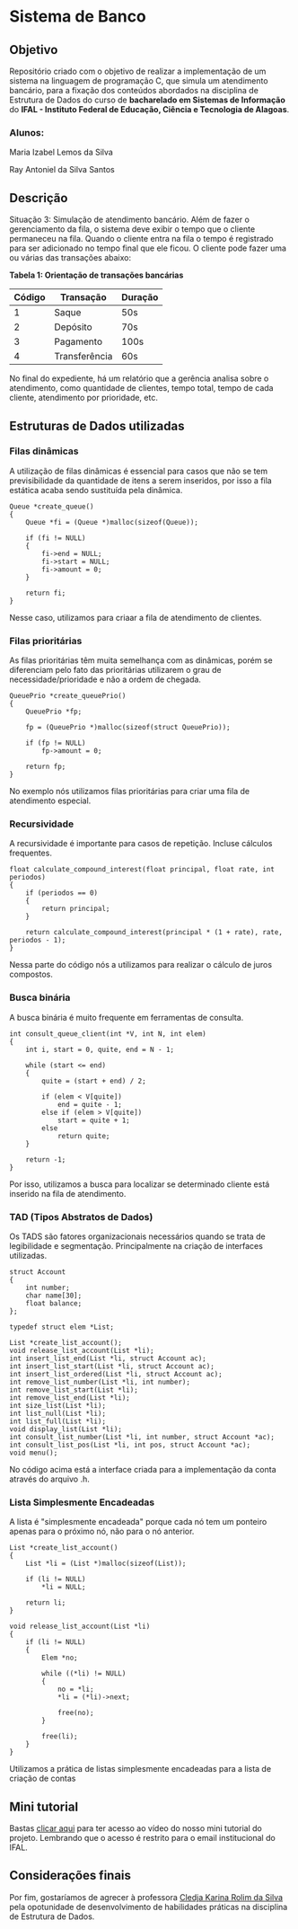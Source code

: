 # Sistema de Banco

## Objetivo

Repositório criado com o objetivo de realizar a implementação de um sistema na linguagem de programação C, que simula um atendimento bancário, para a fixação dos conteúdos abordados na disciplina de Estrutura de Dados do curso de **bacharelado em Sistemas de Informação** do **IFAL - Instituto Federal de Educação, Ciência e Tecnologia de Alagoas**.

### Alunos:

Maria Izabel Lemos da Silva

Ray Antoniel da Silva Santos

## Descrição

Situação 3: Simulação de atendimento bancário. Além de fazer o gerenciamento da fila, o sistema deve exibir o tempo que o cliente permaneceu na fila. Quando o cliente entra na fila o tempo é registrado para ser adicionado no tempo final que ele ficou. O cliente pode fazer uma ou várias das transações abaixo:

**Tabela 1: Orientação de transações bancárias**

|Código|Transação|Duração
|-|-|-
|1|Saque|50s
|2|Depósito|70s
|3|Pagamento|100s
|4|Transferência|60s

No final do expediente, há um relatório que a gerência analisa sobre o atendimento, como quantidade de clientes, tempo total, tempo de cada cliente, atendimento por prioridade, etc.
## Estruturas de Dados utilizadas

### Filas dinâmicas
A utilização de filas dinâmicas é essencial para casos que não se tem previsibilidade da quantidade de itens a serem inseridos, por isso a fila estática acaba sendo sustituída pela dinâmica.
```
Queue *create_queue()
{
    Queue *fi = (Queue *)malloc(sizeof(Queue));

    if (fi != NULL)
    {
        fi->end = NULL;
        fi->start = NULL;
        fi->amount = 0;
    }

    return fi;
}

```
Nesse caso, utilizamos para criaar a fila de atendimento de clientes.
### Filas prioritárias
As filas prioritárias têm muita semelhança com as dinâmicas, porém se diferenciam pelo fato das prioritárias utilizarem o grau de necessidade/prioridade e não a ordem de chegada.
```
QueuePrio *create_queuePrio()
{
    QueuePrio *fp;

    fp = (QueuePrio *)malloc(sizeof(struct QueuePrio));

    if (fp != NULL)
        fp->amount = 0;

    return fp;
}
```
No exemplo nós utilizamos filas prioritárias para criar uma fila de atendimento especial.

### Recursividade
A recursividade é importante para casos de repetição. Incluse cálculos frequentes.
```
float calculate_compound_interest(float principal, float rate, int periodos)
{
    if (periodos == 0)
    {
        return principal;
    }

    return calculate_compound_interest(principal * (1 + rate), rate, periodos - 1);
}
```
Nessa parte do código nós a utilizamos para realizar o cálculo de juros compostos.

### Busca binária
A busca binária é muito frequente em ferramentas de consulta. 
```
int consult_queue_client(int *V, int N, int elem)
{
    int i, start = 0, quite, end = N - 1;

    while (start <= end)
    {
        quite = (start + end) / 2;

        if (elem < V[quite])
            end = quite - 1;
        else if (elem > V[quite])
            start = quite + 1; 
        else
            return quite;
    }

    return -1;
}

```
Por isso, utilizamos a busca para localizar se determinado cliente está inserido na fila de atendimento.

### TAD (Tipos Abstratos de Dados)
Os TADS são fatores organizacionais necessários quando se trata de legibilidade e segmentação. Principalmente na criação de interfaces utilizadas.
```
struct Account
{
    int number;
    char name[30];
    float balance;
};

typedef struct elem *List;

List *create_list_account();
void release_list_account(List *li);
int insert_list_end(List *li, struct Account ac);
int insert_list_start(List *li, struct Account ac);
int insert_list_ordered(List *li, struct Account ac);
int remove_list_number(List *li, int number);
int remove_list_start(List *li);
int remove_list_end(List *li);
int size_list(List *li);
int list_null(List *li);
int list_full(List *li);
void display_list(List *li);
int consult_list_number(List *li, int number, struct Account *ac);
int consult_list_pos(List *li, int pos, struct Account *ac);
void menu();
```
No código acima está a interface criada para a implementação da conta através do arquivo .h.

### Lista Simplesmente Encadeadas
A lista é "simplesmente encadeada" porque cada nó tem um ponteiro apenas para o próximo nó, não para o nó anterior.
```
List *create_list_account()
{
    List *li = (List *)malloc(sizeof(List));

    if (li != NULL)
        *li = NULL;

    return li;
}

void release_list_account(List *li)
{
    if (li != NULL)
    {
        Elem *no;

        while ((*li) != NULL)
        {
            no = *li;
            *li = (*li)->next;

            free(no);
        }

        free(li);
    }
}
```
Utilizamos a prática de listas simplesmente encadeadas para a lista de criação de contas

## Mini tutorial
Bastas [clicar aqui](https://drive.google.com/file/d/17FViZOIdaw2xhL9hlPzgkPMB8t4Ubt_W/view?usp=sharing) para ter acesso ao vídeo do nosso mini tutorial do projeto. Lembrando que o acesso é restrito para o email institucional do IFAL.

## Considerações finais
Por fim, gostaríamos de agrecer à professora [Cledja Karina Rolim da Silva](https://buscatextual.cnpq.br/buscatextual/visualizacv.do;jsessionid=1ECD0AF3A0904BCEA98A829BAA982CE4.buscatextual_0) pela opotunidade de desenvolvimento de habilidades práticas na disciplina de Estrutura de Dados.
